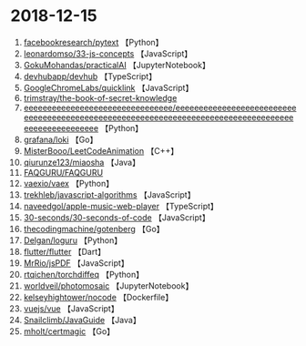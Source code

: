 # 2018-12-15

1. [facebookresearch/pytext](https://github.com/facebookresearch/pytext) 【Python】
2. [leonardomso/33-js-concepts](https://github.com/leonardomso/33-js-concepts) 【JavaScript】
3. [GokuMohandas/practicalAI](https://github.com/GokuMohandas/practicalAI) 【JupyterNotebook】
4. [devhubapp/devhub](https://github.com/devhubapp/devhub) 【TypeScript】
5. [GoogleChromeLabs/quicklink](https://github.com/GoogleChromeLabs/quicklink) 【JavaScript】
6. [trimstray/the-book-of-secret-knowledge](https://github.com/trimstray/the-book-of-secret-knowledge) 
7. [eeeeeeeeeeeeeeeeeeeeeeeeeeeeeeee/eeeeeeeeeeeeeeeeeeeeeeeeeeeeeeeeeeeeeeeeeeeeeeeeeeeeeeeeeeeeeeeeeeeeeeeeeeeeeeeeeeeeeeeeeeeeeeeeeeee](https://github.com/eeeeeeeeeeeeeeeeeeeeeeeeeeeeeeee/eeeeeeeeeeeeeeeeeeeeeeeeeeeeeeeeeeeeeeeeeeeeeeeeeeeeeeeeeeeeeeeeeeeeeeeeeeeeeeeeeeeeeeeeeeeeeeeeeeee) 【Python】
8. [grafana/loki](https://github.com/grafana/loki) 【Go】
9. [MisterBooo/LeetCodeAnimation](https://github.com/MisterBooo/LeetCodeAnimation) 【C++】
10. [qiurunze123/miaosha](https://github.com/qiurunze123/miaosha) 【Java】
11. [FAQGURU/FAQGURU](https://github.com/FAQGURU/FAQGURU) 
12. [vaexio/vaex](https://github.com/vaexio/vaex) 【Python】
13. [trekhleb/javascript-algorithms](https://github.com/trekhleb/javascript-algorithms) 【JavaScript】
14. [naveedgol/apple-music-web-player](https://github.com/naveedgol/apple-music-web-player) 【TypeScript】
15. [30-seconds/30-seconds-of-code](https://github.com/30-seconds/30-seconds-of-code) 【JavaScript】
16. [thecodingmachine/gotenberg](https://github.com/thecodingmachine/gotenberg) 【Go】
17. [Delgan/loguru](https://github.com/Delgan/loguru) 【Python】
18. [flutter/flutter](https://github.com/flutter/flutter) 【Dart】
19. [MrRio/jsPDF](https://github.com/MrRio/jsPDF) 【JavaScript】
20. [rtqichen/torchdiffeq](https://github.com/rtqichen/torchdiffeq) 【Python】
21. [worldveil/photomosaic](https://github.com/worldveil/photomosaic) 【JupyterNotebook】
22. [kelseyhightower/nocode](https://github.com/kelseyhightower/nocode) 【Dockerfile】
23. [vuejs/vue](https://github.com/vuejs/vue) 【JavaScript】
24. [Snailclimb/JavaGuide](https://github.com/Snailclimb/JavaGuide) 【Java】
25. [mholt/certmagic](https://github.com/mholt/certmagic) 【Go】
